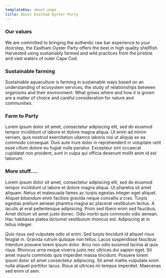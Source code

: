 ```yaml
---
templateKey: about-page
title: About Eastham Oyster Party
---
```

### Our values

We are committed to bringing the authentic raw bar experience to your doorstep, the Eastham Oyster Party offers the best in high quality shellfish. Harvested using sustainably farmed and wild practices from the pristine and vast waters of outer Cape Cod.

### Sustainable farming

Sustainable aquaculture is farming in sustainable ways based on an understanding of ecosystem services, the study of relationships between organisms and their environment. What grows where and how it is grown are a matter of choice and careful consideration for nature and communities.

### Farm to Party

Lorem ipsum dolor sit amet, consectetur adipiscing elit, sed do eiusmod tempor incididunt ut labore et dolore magna aliqua. Ut enim ad minim veniam, quis nostrud exercitation ullamco laboris nisi ut aliquip ex ea commodo consequat. Duis aute irure dolor in reprehenderit in voluptate velit esse cillum dolore eu fugiat nulla pariatur. Excepteur sint occaecat cupidatat non proident, sunt in culpa qui officia deserunt mollit anim id est laborum.

### More stuff....

Lorem ipsum dolor sit amet, consectetur adipiscing elit, sed do eiusmod tempor incididunt ut labore et dolore magna aliqua. Ut pharetra sit amet aliquam. Netus et malesuada fames ac turpis egestas integer eget aliquet. Aliquet bibendum enim facilisis gravida neque convallis a cras. Turpis egestas pretium aenean pharetra magna ac placerat vestibulum lectus. A iaculis at erat pellentesque adipiscing. Proin sed libero enim sed faucibus. Amet dictum sit amet justo donec. Odio morbi quis commodo odio aenean. Hac habitasse platea dictumst vestibulum rhoncus est. Adipiscing at in tellus integer.

Quis risus sed vulputate odio ut enim. Sed turpis tincidunt id aliquet risus feugiat in. Gravida rutrum quisque non tellus. Lacus suspendisse faucibus interdum posuere lorem ipsum dolor. Arcu non odio euismod lacinia at quis risus. Rhoncus urna neque viverra justo nec ultrices dui sapien eget. Sit amet mauris commodo quis imperdiet massa tincidunt. Posuere lorem ipsum dolor sit amet consectetur adipiscing. Sit amet mattis vulputate enim nulla aliquet porttitor lacus. Risus at ultrices mi tempus imperdiet. Maecenas sed enim ut sem.
